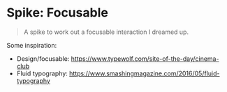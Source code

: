# Spike: Focusable
> A spike to work out a focusable interaction I dreamed up.

Some inspiration:
* Design/focusable: https://www.typewolf.com/site-of-the-day/cinema-club
* Fluid typography: https://www.smashingmagazine.com/2016/05/fluid-typography
